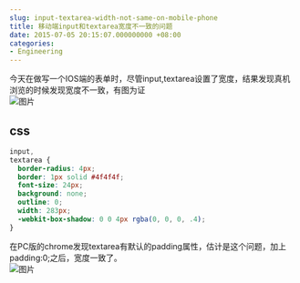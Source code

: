 ```yaml
---
slug: input-textarea-width-not-same-on-mobile-phone
title: 移动端input和textarea宽度不一致的问题
date: 2015-07-05 20:15:07.000000000 +08:00
categories:
- Engineering
---
```

今天在做写一个IOS端的表单时，尽管input,textarea设置了宽度，结果发现真机浏览的时候发现宽度不一致，有图为证   
![图片](https://og5r5kasb.qnssl.com/wp-content/uploads/2015/07/IMG_0839.png)

## css

```css
input,
textarea {
  border-radius: 4px;
  border: 1px solid #4f4f4f;
  font-size: 24px;
  background: none;
  outline: 0;
  width: 283px;
  -webkit-box-shadow: 0 0 4px rgba(0, 0, 0, .4);
}
```

在PC版的chrome发现textarea有默认的padding属性，估计是这个问题，加上padding:0;之后，宽度一致了。   
![图片](https://og5r5kasb.qnssl.com/wp-content/uploads/2015/07/IMG_0840.png)
